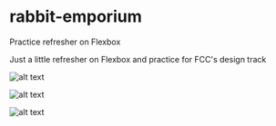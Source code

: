 # rabbit-emporium
Practice refresher on Flexbox

Just a little refresher on Flexbox and practice for FCC's design track

![alt text](https://res.cloudinary.com/angelrodriguez/image/upload/v1544841457/title_9.35.11_PM.png)

![alt text](https://res.cloudinary.com/angelrodriguez/image/upload/v1544841457/videos.png)

![alt text](https://res.cloudinary.com/angelrodriguez/image/upload/v1544841457/images_9.35.04_PM.png)
